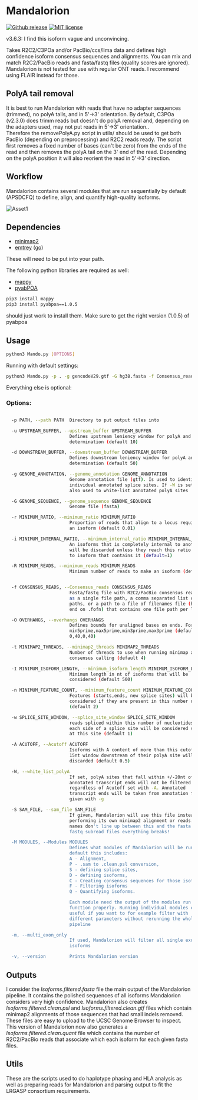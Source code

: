 # Mandalorion #
[![Github release](https://img.shields.io/github/tag/christopher-vollmers/Mandalorion-1.svg?label=Version)](https://github.com/christopher-vollmers/Mandalorion-1/tags)
[![MIT license](https://img.shields.io/badge/License-MIT-blue.svg)](http://perso.crans.org/besson/LICENSE.html)


v3.6.3: I find this isoform vague and unconvincing.

Takes R2C2/C3POa and/or PacBio/ccs/lima data and defines high confidence isoform consensus sequences and alignments.
You can mix and match R2C2/PacBio reads and fasta/fastq files (quality scores are ignored).
Mandalorion is not tested for use with regular ONT reads. I recommend using FLAIR instead for those.

## PolyA tail removal ##

It is best to run Mandalorion with reads that have no adapter sequences (trimmed), no polyA tails, and in 5'->3' orientation. By default, C3POa (v2.3.0) does trimm reads but doesn't do polyA removal and, depending on the adapters used, may not put reads in 5'->3' orientation..   
Therefore the removePolyA.py script in utils/ should be used to get both PacBio (depending on preprocessing) and R2C2 reads ready.
The script first removes a fixed number of bases (can't be zero) from the ends of the read and then removes the polyA tail on the 3' end of the read. Depending on the polyA position it will also reorient the read in 5'->3' direction.

## Workflow

Mandalorion contains several modules that are run sequentially by default (APSDCFQ) to define, align, and quantify high-quality isoforms.

![Asset1](https://user-images.githubusercontent.com/28308271/156075738-51d545ca-0b4c-4ef5-b2ac-2b29f36bc552.png)

## Dependencies ##

- [minimap2](https://github.com/lh3/minimap2)
- [emtrey](https://github.com/rvolden/emtrey) ([go](https://golang.org/dl/))

These will need to be put into your path.

The following python libraries are required as well:

- [mappy](https://pypi.org/project/mappy/)
- [pyabPOA](https://pypi.org/project/pyabpoa/)

```bash
pip3 install mappy
pip3 install pyabpoa==1.0.5
```
should just work to install them. Make sure to get the right version (1.0.5) of pyabpoa

## Usage ##
```bash
python3 Mando.py [OPTIONS]
```

Running with default settings:
```bash
python3 Mando.py -p . -g gencodeV29.gtf -G hg38.fasta -f Consensus_reads.fofn
```
Everything else is optional:

### Options: ###

```bash

  -p PATH, --path PATH  Directory to put output files into

  -u UPSTREAM_BUFFER, --upstream_buffer UPSTREAM_BUFFER
                        Defines upstream leniency window for polyA and TSS
                        determination (default 10)

  -d DOWNSTREAM_BUFFER, --downstream_buffer DOWNSTREAM_BUFFER
                        Defines downstream leniency window for polyA and TSS
                        determination (default 50)

  -g GENOME_ANNOTATION, --genome_annotation GENOME_ANNOTATION
                        Genome annotation file (gtf). Is used to identify
                        individual annotated splice sites. If -W is set it is
                        also used to white-list annotated polyA sites

  -G GENOME_SEQUENCE, --genome_sequence GENOME_SEQUENCE
                        Genome file (fasta)

  -r MINIMUM_RATIO, --minimum_ratio MINIMUM_RATIO
                        Proportion of reads that align to a locus required for
                        an isoform (default 0.01)

  -i MINIMUM_INTERNAL_RATIO, --minimum_internal_ratio MINIMUM_INTERNAL_RATIO
                        An isoforms that is completely internal to another isoform
                        will be discarded unless they reach this ratio compared
                        to isoform that contains it (default=1)

  -R MINIMUM_READS, --minimum_reads MINIMUM_READS
                        Minimum number of reads to make an isoform (default 5)


  -f CONSENSUS_READS, --Consensus_reads CONSENSUS_READS
                        Fasta/fastq file with R2C2/PacBio consensus reads, can be entered
                        as a single file path, a comma separated list of file
                        paths, or a path to a file of filenames file (has to
                        end on .fofn) that contains one file path per line.

  -O OVERHANGS, --overhangs OVERHANGS
                        Defines bounds for unaligned bases on ends. Format:
                        min5prime,max5prime,min3prime,max3prime (default
                        0,40,0,40)

  -t MINIMAP2_THREADS, --minimap2_threads MINIMAP2_THREADS
                        Number of threads to use when running minimap and
                        consensus calling (default 4)

  -I MINIMUM_ISOFORM_LENGTH, --minimum_isoform_length MINIMUM_ISOFORM_LENGTH
                        Minimum length in nt of isoforms that will be
                        considered (default 500)

  -n MINIMUM_FEATURE_COUNT, --minimum_feature_count MINIMUM_FEATURE_COUNT
                        Features (starts,ends, new splice sites) will be
                        considered if they are present in this number of reads
                        (default 2)

  -w SPLICE_SITE_WINDOW, --splice_site_window SPLICE_SITE_WINDOW
                        reads spliced within this number of nucleotides on
                        each side of a splice site will be considered spliced
                        at this site (default 1)

  -A ACUTOFF, --Acutoff ACUTOFF
                        Isoforms with A content of more than this cutoff in a
                        15nt window downstream of their polyA site will be
                        discarded (default 0.5)

  -W, --white_list_polyA
                        If set, polyA sites that fall within +/-20nt of
                        annotated transcript ends will not be filtered
                        regardless of Acutoff set with -A. Annotated
                        transcript ends will be taken from annotation file
                        given with -g

  -S SAM_FILE, --sam_file SAM_FILE
                        If given, Mandalorion will use this file instead of
                        performing its own minimap2 alignment or reads. Careful! If
                        names don't line up between this and the fasta and
                        fastq subread files everything breaks!

  -M MODULES, --Modules MODULES
                        Defines what modules of Mandalorion will be run. By
                        default this includes:
                        A - Alignment,
                        P - .sam to .clean.psl conversion,
                        S - defining splice sites,
                        D - defining isoforms,
                        C - Creating consensus sequences for those isoforms
                        F - Filtering isoforms
                        Q - Quantifying isoforms.

                        Each module need the output of the modules run before it to
                        function properly. Running individual modules can be
                        useful if you want to for example filter with
                        different parameters without rerunning the whole
                        pipeline

  -m, --multi_exon_only
                        If used, Mandalorion will filter all single exon
                        isoforms

  -v, --version         Prints Mandalorion version
```

## Outputs ##

I consider the *Isoforms.filtered.fasta* file the main output of the Mandalorion pipeline. It contains the polished sequences of all isoforms Mandalorion considers very high confidence. Mandalorion also creates *Isoforms.filtered.clean.psl* and *Isoforms.filtered.clean.gtf* files which contain minimap2 alignments of those sequences that had small indels removed. These files are easy to upload to the UCSC Genome Browser to inspect. This version of Mandalorion now also generates a *Isoforms.filtered.clean.quant* file which contains the number of R2C2/PacBio reads that associate which each isoform for each given fasta files.

## Utils ##

These are the scripts used to do haplotype phasing and HLA analysis as well as preparing reads for Mandalorion and parsing output to fit the LRGASP consortium requirements.
